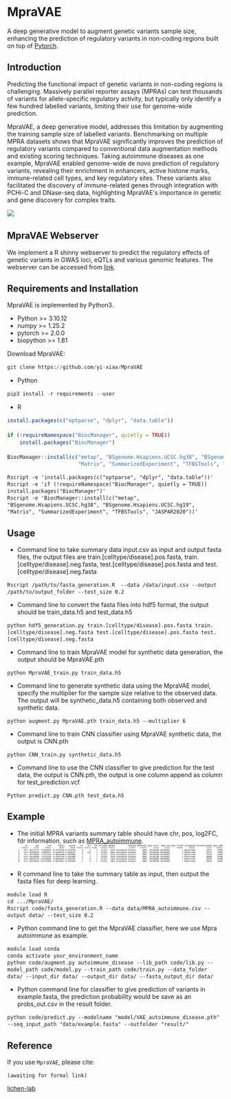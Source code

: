 # MpraVAE
A deep generative model to augment genetic variants sample size, enhancing the prediction of regulatory variants in non-coding regions built on top of [Pytorch](https://pytorch.org/).

## Introduction
Predicting the functional impact of genetic variants in non-coding regions is challenging. Massively parallel reporter assays (MPRAs) can test thousands of variants for allele-specific regulatory activity, but typically only identify a few hundred labelled variants, limiting their use for genome-wide prediction. 

MpraVAE, a deep generative model, addresses this limitation by augmenting the training sample size of labelled variants. Benchmarking on multiple MPRA datasets shows that MpraVAE significantly improves the prediction of regulatory variants compared to conventional data augmentation methods and existing scoring techniques. Taking autoimmune diseases as one example, MpraVAE enabled genome-wide de novo prediction of regulatory variants, revealing their enrichment in enhancers, active histone marks, immune-related cell types, and key regulatory sites. These variants also facilitated the discovery of immune-related genes through integration with PCHi-C and DNase-seq data, highlighting MpraVAE's importance in genetic and gene discovery for complex traits.

![](https://github.com/yi-xiaa/MpraVAE/blob/main/doc/Figure_1.png)

## MpraVAE Webserver
We implement a R shinny webserver to predict the regulatory effects of genetic variants in GWAS loci, eQTLs and various genomic features. The webserver can be accessed from [link](https://mpravae.rc.ufl.edu/).

## Requirements and Installation

MpraVAE is implemented by Python3.
- Python >= 3.10.12
- numpy >= 1.25.2
- pytorch >= 2.0.0
- biopython >= 1.81

Download MpraVAE:
```Python
git clone https://github.com/yi-xiaa/MpraVAE
```

- Python
```Python
pip3 install -r requirements --user
```

- R
```R
install.packages(c("optparse", "dplyr", "data.table"))

if (!requireNamespace("BiocManager", quietly = TRUE))
    install.packages("BiocManager")

BiocManager::install(c("metap", "BSgenome.Hsapiens.UCSC.hg38", "BSgenome.Hsapiens.UCSC.hg19", 
                       "Matrix", "SummarizedExperiment", "TFBSTools", "JASPAR2020"))
```

```command
Rscript -e 'install.packages(c("optparse", "dplyr", "data.table"))'
Rscript -e 'if (!requireNamespace("BiocManager", quietly = TRUE)) install.packages("BiocManager")'
Rscript -e 'BiocManager::install(c("metap", "BSgenome.Hsapiens.UCSC.hg38", "BSgenome.Hsapiens.UCSC.hg19", "Matrix", "SummarizedExperiment", "TFBSTools", "JASPAR2020"))'
```


## Usage
- Command line to take summary data input.csv as input and output fasta files, the output files are train.[celltype/disease].pos.fasta, train.[celltype/disease].neg.fasta, test.[celltype/disease].pos.fasta and test.[celltype/disease].neg.fasta
```command
Rscript /path/to/fasta_generation.R  --data /data/input.csv --output /path/to/output_folder --test_size 0.2
```

- Command line to convert the fasta files into hdf5 format, the output should be train_data.h5 and test_data.h5
```command
python hdf5_generation.py train.[celltype/disease].pos.fasta train.[celltype/disease].neg.fasta test.[celltype/disease].pos.fasta test.[celltype/disease].neg.fasta
```

- Command line to train MpraVAE model for synthetic data generation, the output should be MpraVAE.pth
```command
python MpraVAE_train.py train_data.h5
```

- Command line to generate synthetic data using the MpraVAE model, specify the multiplier for the sample size relative to the observed data. The output will be synthetic_data.h5 containing both observed and synthetic data.
```command
python augment.py MpraVAE.pth train_data.h5 --multiplier 6
```

- Command line to train CNN classifier using MpraVAE synthetic data, the output is CNN.pth
```command
python CNN_train.py synthetic_data.h5
```

- Command line to use the CNN classifier to give prediction for the test data, the output is CNN.pth, the output is one column append as column for test_prediction.vcf
```command
Python predict.py CNN.pth test_data.h5
```



## Example
- The initial MPRA variants summary table should have chr, pos, log2FC, fdr information, such as [MPRA_autoimmune](https://github.com/yi-xiaa/MpraVAE/blob/main/data/MPRA_autoimmune.csv).
![](https://github.com/yi-xiaa/MpraVAE/blob/main/doc/pic1.png)

- R command line to take the summary table as input, then output the fasta files for deep learning.
```command
module load R
cd .../MpraVAE/
Rscript code/fasta_generation.R --data data/MPRA_autoimmune.csv --output data/ --test_size 0.2
```

- Python command line to get the MpraVAE classifier, here we use Mpra autoimmune as example.
```command
module load conda
conda activate your_environment_name
python code/augment.py autoimmune_disease --lib_path code/lib.py --model_path code/model.py --train_path code/train.py --data_folder data/ --input_dir data/ --output_dir data/ --fasta_output_dir data/
```

- Python command line for classifier to give prediction of variants in example.fasta, the prediction probability would be save as an probs_out.csv in the result folder.
```command
python code/predict.py --modelname "model/VAE_autoimmune_disease.pth" --seq_input_path "data/example.fasta" --outfolder "result/"
```

## Reference
If you use `MpraVAE`, please cite:

    (awaiting for formal link)


[lichen-lab](https://github.com/lichen-lab "https://github.com/lichen-lab")